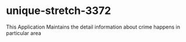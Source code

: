 # unique-stretch-3372
This Application Maintains the detail information about crime happens in particular area
